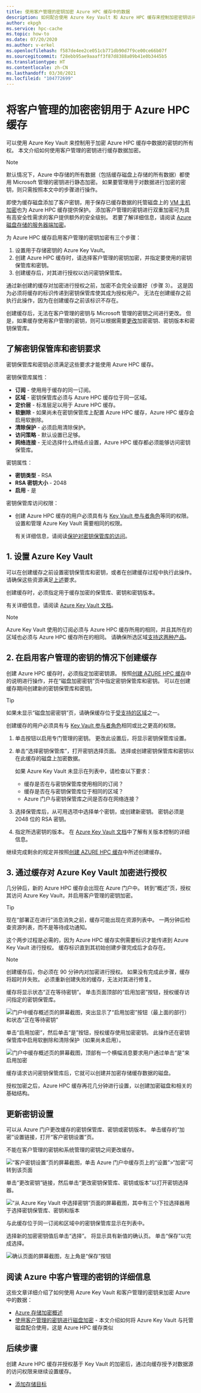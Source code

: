 ```yaml
---
title: 使用客户管理的密钥加密 Azure HPC 缓存中的数据
description: 如何配合使用 Azure Key Vault 和 Azure HPC 缓存来控制加密密钥访问，而不是使用默认的 Microsoft 管理的加密密钥
author: ekpgh
ms.service: hpc-cache
ms.topic: how-to
ms.date: 07/20/2020
ms.author: v-erkel
ms.openlocfilehash: f587de4ee2ce051cb771db90d7f9ce00ce66b07f
ms.sourcegitcommit: f28ebb95ae9aaaff3f87d8388a09b41e0b3445b5
ms.translationtype: HT
ms.contentlocale: zh-CN
ms.lasthandoff: 03/30/2021
ms.locfileid: "104772699"
---
```

# <a name="use-customer-managed-encryption-keys-for-azure-hpc-cache"></a>将客户管理的加密密钥用于 Azure HPC 缓存

可以使用 Azure Key Vault 来控制用于加密 Azure HPC 缓存中数据的密钥的所有权。 本文介绍如何使用客户管理的密钥进行缓存数据加密。

> [!NOTE]
> 默认情况下，Azure 中存储的所有数据（包括缓存磁盘上存储的所有数据）都使用 Microsoft 管理的密钥进行静态加密。 如果要管理用于对数据进行加密的密钥，则只需按照本文中的步骤进行操作。

即使为缓存磁盘添加了客户密钥，用于保存已缓存数据的托管磁盘上的 [VM 主机加密](../virtual-machines/disk-encryption.md#encryption-at-host---end-to-end-encryption-for-your-vm-data)也为 Azure HPC 缓存提供保护。 添加客户管理的密钥进行双重加密可为具有高安全性需求的客户提供额外的安全级别。 若要了解详细信息，请阅读 [Azure 磁盘存储的服务器端加密](../virtual-machines/disk-encryption.md)。

为 Azure HPC 缓存启用客户管理的密钥加密有三个步骤：

1. 设置用于存储密钥的 Azure Key Vault。
1. 创建 Azure HPC 缓存时，请选择客户管理的密钥加密，并指定要使用的密钥保管库和密钥。
1. 创建缓存后，对其进行授权以访问密钥保管库。

通过新创建的缓存对加密进行授权之前，加密不会完全设置好（步骤 3）。 这是因为必须将缓存的标识传递到密钥保管库使其成为授权用户。 无法在创建缓存之前执行此操作，因为在创建缓存之前该标识不存在。

创建缓存后，无法在客户管理的密钥与 Microsoft 管理的密钥之间进行更改。 但是，如果缓存使用客户管理的密钥，则可以根据需要[更改](#update-key-settings)加密密钥、密钥版本和密钥保管库。

## <a name="understand-key-vault-and-key-requirements"></a>了解密钥保管库和密钥要求

密钥保管库和密钥必须满足这些要求才能使用 Azure HPC 缓存。

密钥保管库属性：

* **订阅** - 使用用于缓存的同一订阅。
* **区域** - 密钥保管库必须与 Azure HPC 缓存位于同一区域。
* **定价层** - 标准层足以用于 Azure HPC 缓存。
* **软删除** - 如果尚未在密钥保管库上配置 Azure HPC 缓存，Azure HPC 缓存会启用软删除。
* **清除保护** - 必须启用清除保护。
* **访问策略** - 默认设置已足够。
* **网络连接** - 无论选择什么终结点设置，Azure HPC 缓存都必须能够访问密钥保管库。

密钥属性：

* **密钥类型** - RSA
* **RSA 密钥大小** - 2048
* **启用** - 是

密钥保管库访问权限：

* 创建 Azure HPC 缓存的用户必须具有与 [Key Vault 参与者角色](../role-based-access-control/built-in-roles.md#key-vault-contributor)等同的权限。 设置和管理 Azure Key Vault 需要相同的权限。

  有关详细信息，请阅读[保护对密钥保管库的访问](../key-vault/general/secure-your-key-vault.md)。

## <a name="1-set-up-azure-key-vault"></a>1. 设置 Azure Key Vault

可以在创建缓存之前设置密钥保管库和密钥，或者在创建缓存过程中执行此操作。 请确保这些资源满足[上述](#understand-key-vault-and-key-requirements)要求。

创建缓存时，必须指定用于缓存加密的保管库、密钥和密钥版本。

有关详细信息，请阅读 [Azure Key Vault 文档](../key-vault/general/overview.md)。

> [!NOTE]
> Azure Key Vault 使用的订阅必须与 Azure HPC 缓存所用的相同，并且其所在的区域也必须与 Azure HPC 缓存所在的相同。 请确保所选区域[支持这两种产品](https://azure.microsoft.com/global-infrastructure/services/?regions=all&products=hpc-cache,key-vault)。

## <a name="2-create-the-cache-with-customer-managed-keys-enabled"></a>2. 在启用客户管理的密钥的情况下创建缓存

创建 Azure HPC 缓存时，必须指定加密密钥源。 按照[创建 AZURE HPC 缓存](hpc-cache-create.md)中的说明进行操作，并在“磁盘加密密钥”页中指定密钥保管库和密钥。 可以在创建缓存期间创建新的密钥保管库和密钥。

> [!TIP]
> 如果未显示“磁盘加密密钥”页，请确保缓存位于[受支持的区域](https://azure.microsoft.com/global-infrastructure/services/?regions=all&products=hpc-cache,key-vault)之一。

创建缓存的用户必须具有与 [Key Vault 参与者角色](../role-based-access-control/built-in-roles.md#key-vault-contributor)相同或比之更高的权限。

1. 单击按钮以启用专门管理的密钥。 更改此设置后，将显示密钥保管库设置。

1. 单击“选择密钥保管库”，打开密钥选择页面。 选择或创建密钥保管库和密钥以在此缓存的磁盘上加密数据。

   如果 Azure Key Vault 未显示在列表中，请检查以下要求：

   * 缓存是否在与密钥保管库使用相同的订阅？
   * 缓存是否在与密钥保管库位于相同的区域？
   * Azure 门户与密钥保管库之间是否存在网络连接？

1. 选择保管库后，从可用选项中选择单个密钥，或创建新密钥。 密钥必须是 2048 位的 RSA 密钥。

1. 指定所选密钥的版本。 在 [Azure Key Vault 文档](../key-vault/general/about-keys-secrets-certificates.md#objects-identifiers-and-versioning)中了解有关版本控制的详细信息。

继续完成剩余的规定并按照[创建 AZURE HPC 缓存](hpc-cache-create.md)中所述创建缓存。

## <a name="3-authorize-azure-key-vault-encryption-from-the-cache"></a>3. 通过缓存对 Azure Key Vault 加密进行授权
<!-- header is linked from create article, update if changed -->

几分钟后，新的 Azure HPC 缓存会出现在 Azure 门户中。 转到“概述”页，授权其访问 Azure Key Vault，并启用客户管理的密钥加密。

> [!TIP]
> 现在“部署正在进行”消息消失之前，缓存可能出现在资源列表中。 一两分钟后检查资源列表，而不是等待成功通知。

这个两步过程是必需的，因为 Azure HPC 缓存实例需要标识才能传递到 Azure Key Vault 进行授权。 缓存标识直到其初始创建步骤完成后才会存在。

> [!NOTE]
> 创建缓存后，你必须在 90 分钟内对加密进行授权。 如果没有完成此步骤，缓存将超时并失败。 必须重新创建失败的缓存，无法对其进行修复。

缓存将显示状态“正在等待密钥”。 单击页面顶部的“启用加密”按钮，授权缓存访问指定的密钥保管库。

![门户中缓存概述页的屏幕截图，突出显示了“启用加密”按钮（最上面的部行）和状态“正在等待密钥”](media/waiting-for-key.png)

 单击“启用加密”，然后单击“是”按钮，授权缓存使用加密密钥。 此操作还在密钥保管库中启用软删除和清除保护（如果尚未启用）。

![门户中缓存概述页的屏幕截图，顶部有一个横幅消息要求用户通过单击“是”来启用加密](media/enable-keyvault.png)

缓存请求访问密钥保管库后，它就可以创建并加密存储缓存数据的磁盘。

授权加密之后，Azure HPC 缓存再花几分钟进行设置，以创建加密磁盘和相关的基础结构。

## <a name="update-key-settings"></a>更新密钥设置

可以从 Azure 门户更改缓存的密钥保管库、密钥或密钥版本。  单击缓存的“加密”设置链接，打开“客户密钥设置”页。

不能在客户管理的密钥和系统管理的密钥之间更改缓存。

![“客户密钥设置”页的屏幕截图，单击 Azure 门户中缓存页上的“设置”>“加密”可转到该页面](media/change-key-click.png)

 单击“更改密钥”链接，然后单击“更改密钥保管库、密钥或版本”以打开密钥选择器。

![“从 Azure Key Vault 中选择密钥”页面的屏幕截图，其中有三个下拉选择器用于选择密钥保管库、密钥和版本](media/select-new-key.png)

与此缓存位于同一订阅和区域中的密钥保管库显示在列表中。

选择新的加密密钥值后单击“选择”。 将显示具有新值的确认页。 单击“保存”以完成选择。

![确认页面的屏幕截图，左上角是“保存”按钮](media/save-key-settings.png)

## <a name="read-more-about-customer-managed-keys-in-azure"></a>阅读 Azure 中客户管理的密钥的详细信息

这些文章详细介绍了如何使用 Azure Key Vault 和客户管理的密钥来加密 Azure 中的数据：

* [Azure 存储加密概述](../storage/common/storage-service-encryption.md)
* [使用客户管理的密钥进行磁盘加密](../virtual-machines/disk-encryption.md#customer-managed-keys) - 本文介绍如何将 Azure Key Vault 与托管磁盘配合使用，这是 Azure HPC 缓存类似

## <a name="next-steps"></a>后续步骤

创建 Azure HPC 缓存并授权基于 Key Vault 的加密后，通过向缓存授予对数据源的访问权限来继续设置缓存。

* [添加存储目标](hpc-cache-add-storage.md)
